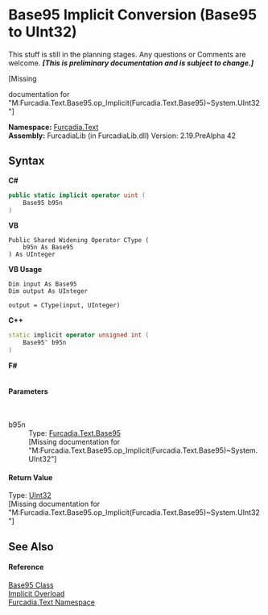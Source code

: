 # Base95&nbsp;Implicit Conversion (Base95 to UInt32)
This stuff is still in the planning stages. Any questions or Comments are welcome. _**\[This is preliminary documentation and is subject to change.\]**_

\[Missing <summary> documentation for "M:Furcadia.Text.Base95.op_Implicit(Furcadia.Text.Base95)~System.UInt32"\]

**Namespace:**&nbsp;<a href="N_Furcadia_Text">Furcadia.Text</a><br />**Assembly:**&nbsp;FurcadiaLib (in FurcadiaLib.dll) Version: 2.19.PreAlpha 42

## Syntax

**C#**<br />
``` C#
public static implicit operator uint (
	Base95 b95n
)
```

**VB**<br />
``` VB
Public Shared Widening Operator CType ( 
	b95n As Base95
) As UInteger
```

**VB Usage**<br />
``` VB Usage
Dim input As Base95
Dim output As UInteger

output = CType(input, UInteger)
```

**C++**<br />
``` C++
static implicit operator unsigned int (
	Base95^ b95n
)
```

**F#**<br />
``` F#

```


#### Parameters
&nbsp;<dl><dt>b95n</dt><dd>Type: <a href="T_Furcadia_Text_Base95">Furcadia.Text.Base95</a><br />\[Missing <param name="b95n"/> documentation for "M:Furcadia.Text.Base95.op_Implicit(Furcadia.Text.Base95)~System.UInt32"\]</dd></dl>

#### Return Value
Type: <a href="http://msdn2.microsoft.com/en-us/library/ctys3981" target="_blank">UInt32</a><br />\[Missing <returns> documentation for "M:Furcadia.Text.Base95.op_Implicit(Furcadia.Text.Base95)~System.UInt32"\]

## See Also


#### Reference
<a href="T_Furcadia_Text_Base95">Base95 Class</a><br /><a href="Overload_Furcadia_Text_Base95_op_Implicit">Implicit Overload</a><br /><a href="N_Furcadia_Text">Furcadia.Text Namespace</a><br />